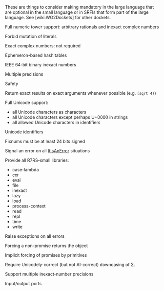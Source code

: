 These are things to consider making mandatory in the large language that are optional in the small language or in SRFIs that form part of the large language.  See [wiki:WG2Dockets] for other dockets.

Full numeric tower support:  arbitrary rationals and inexact complex numbers

Forbid mutation of literals

Exact complex numbers: not required

Ephemeron-based hash tables

IEEE 64-bit binary inexact numbers

Multiple precisions

Safety

Return exact results on exact arguments whenever possible (e.g. `(sqrt 4)`)

Full Unicode support:

  * all Unicode characters as characters
  * all Unicode characters except perhaps U+0000 in strings
  * all allowed Unicode characters in identifiers

Unicode identifiers

Fixnums must be at least 24 bits signed

Signal an error on all [ItIsAnError](ItIsAnError.md) situations

Provide all R7RS-small libraries:

  * case-lambda
  * cxr
  * eval
  * file
  * inexact
  * lazy
  * load
  * process-context
  * read
  * repl
  * time
  * write

Raise exceptions on all errors

Forcing a non-promise returns the object

Implicit forcing of promises by primitives

Require Unicodely-correct (but not AI-correct) downcasing of Σ.

Support multiple inexact-number precisions

Input/output ports


